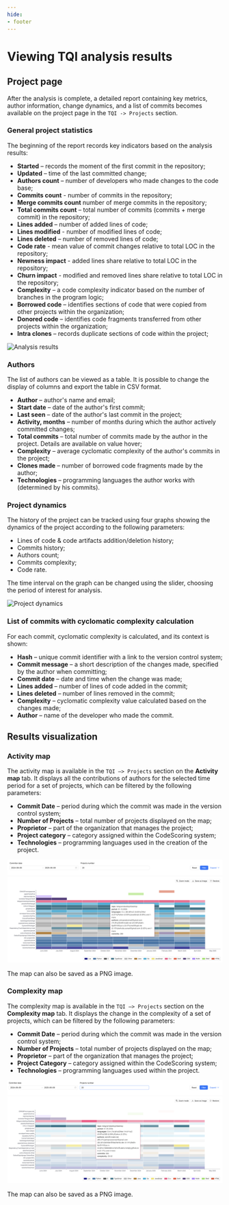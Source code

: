 ```yaml
---
hide:
- footer
---
```


# Viewing TQI analysis results

## Project page

After the analysis is complete, a detailed report containing key metrics, author information, change dynamics, and a list of commits becomes available on the project page in the `TQI -> Projects` section.

### General project statistics

The beginning of the report records key indicators based on the analysis results:

- **Started** – records the moment of the first commit in the repository;
- **Updated** – time of the last committed change;
- **Authors count** – number of developers who made changes to the code base;
- **Commits count** - number of commits in the repository;
- **Merge commits count** number of merge commits in the repository;
- **Total commits count** – total number of commits (commits + merge commit) in the repository;
- **Lines added** – number of added lines of code;
- **Lines modified** - number of modified lines of code;
- **Lines deleted** – number of removed lines of code;
- **Code rate** - mean value of commit changes relative to total LOC in the repository;
- **Newness impact** - added lines share relative to total LOC in the repository;
- **Churn impact** - modified and removed lines share relative to total LOC in the repository;
- **Complexity** – a code complexity indicator based on the number of branches in the program logic;
- **Borrowed code** – identifies sections of code that were copied from other projects within the organization;
- **Donored code** – identifies code fragments transferred from other projects within the organization;
- **Intra clones** – records duplicate sections of code within the project;

![Analysis results](/assets/img/tqi/tqi-stats-en.png)

### Authors

The list of authors can be viewed as a table. It is possible to change the display of columns and export the table in CSV format.

- **Author** – author's name and email;
- **Start date** – date of the author's first commit;
- **Last seen** – date of the author's last commit in the project;
- **Activity, months** – number of months during which the author actively committed changes;
- **Total commits** – total number of commits made by the author in the project. Details are available on value hover;
- **Complexity** – average cyclomatic complexity of the author's commits in the project;
- **Clones made** – number of borrowed code fragments made by the author;
- **Technologies** – programming languages the author works with (determined by his commits).

### Project dynamics

The history of the project can be tracked using four graphs showing the dynamics of the project according to the following parameters:

- Lines of code & code artifacts addition/deletion history;
- Commits history;
- Authors count;
- Commits complexity;
- Code rate.

The time interval on the graph can be changed using the slider, choosing the period of interest for analysis.

![Project dynamics](/assets/img/tqi/tqi-dynamics-en.png)

### List of commits with cyclomatic complexity calculation

For each commit, cyclomatic complexity is calculated, and its context is shown:

- **Hash** – unique commit identifier with a link to the version control system;
- **Commit message** – a short description of the changes made, specified by the author when committing;
- **Commit date** – date and time when the change was made;
- **Lines added** – number of lines of code added in the commit;
- **Lines deleted** – number of lines removed in the commit;
- **Complexity** – cyclomatic complexity value calculated based on the changes made;
- **Author** – name of the developer who made the commit.

## Results visualization

### Activity map

The activity map is available in the `TQI –> Projects` section on the **Activity map** tab. It displays all the contributions of authors for the selected time period for a set of projects, which can be filtered by the following parameters:

- **Commit Date** – period during which the commit was made in the version control system;
- **Number of Projects** – total number of projects displayed on the map;
- **Proprietor** – part of the organization that manages the project;
- **Project category** – category assigned within the CodeScoring system;
- **Technologies** – programming languages used in the creation of the project.

![Contribution map](/assets/img/tqi/en/contribution-map-projects.png)

The map can also be saved as a PNG image.

### Complexity map

The complexity map is available in the `TQI –> Projects` section on the **Complexity map** tab. It displays the change in the complexity of a set of projects, which can be filtered by the following parameters:

- **Commit Date** – period during which the commit was made in the version control system;
- **Number of Projects** – total number of projects displayed on the map;
- **Proprietor** – part of the organization that manages the project;
- **Project Category** – category assigned within the CodeScoring system;
- **Technologies** – programming languages used within the project.

![Complexity map](/assets/img/tqi/en/complexity-map.png)

The map can also be saved as a PNG image.
